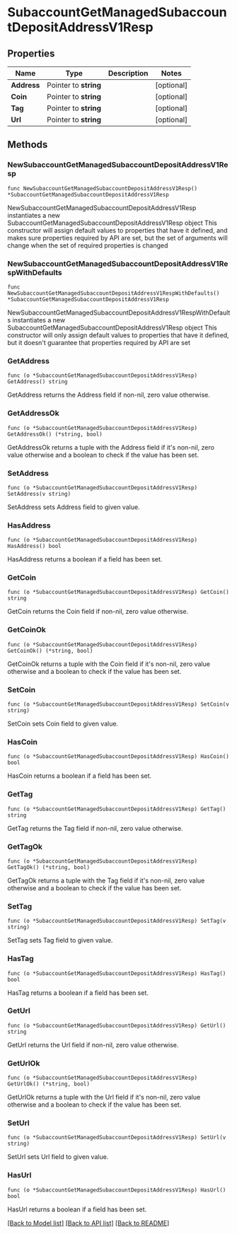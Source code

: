 # SubaccountGetManagedSubaccountDepositAddressV1Resp

## Properties

Name | Type | Description | Notes
------------ | ------------- | ------------- | -------------
**Address** | Pointer to **string** |  | [optional] 
**Coin** | Pointer to **string** |  | [optional] 
**Tag** | Pointer to **string** |  | [optional] 
**Url** | Pointer to **string** |  | [optional] 

## Methods

### NewSubaccountGetManagedSubaccountDepositAddressV1Resp

`func NewSubaccountGetManagedSubaccountDepositAddressV1Resp() *SubaccountGetManagedSubaccountDepositAddressV1Resp`

NewSubaccountGetManagedSubaccountDepositAddressV1Resp instantiates a new SubaccountGetManagedSubaccountDepositAddressV1Resp object
This constructor will assign default values to properties that have it defined,
and makes sure properties required by API are set, but the set of arguments
will change when the set of required properties is changed

### NewSubaccountGetManagedSubaccountDepositAddressV1RespWithDefaults

`func NewSubaccountGetManagedSubaccountDepositAddressV1RespWithDefaults() *SubaccountGetManagedSubaccountDepositAddressV1Resp`

NewSubaccountGetManagedSubaccountDepositAddressV1RespWithDefaults instantiates a new SubaccountGetManagedSubaccountDepositAddressV1Resp object
This constructor will only assign default values to properties that have it defined,
but it doesn't guarantee that properties required by API are set

### GetAddress

`func (o *SubaccountGetManagedSubaccountDepositAddressV1Resp) GetAddress() string`

GetAddress returns the Address field if non-nil, zero value otherwise.

### GetAddressOk

`func (o *SubaccountGetManagedSubaccountDepositAddressV1Resp) GetAddressOk() (*string, bool)`

GetAddressOk returns a tuple with the Address field if it's non-nil, zero value otherwise
and a boolean to check if the value has been set.

### SetAddress

`func (o *SubaccountGetManagedSubaccountDepositAddressV1Resp) SetAddress(v string)`

SetAddress sets Address field to given value.

### HasAddress

`func (o *SubaccountGetManagedSubaccountDepositAddressV1Resp) HasAddress() bool`

HasAddress returns a boolean if a field has been set.

### GetCoin

`func (o *SubaccountGetManagedSubaccountDepositAddressV1Resp) GetCoin() string`

GetCoin returns the Coin field if non-nil, zero value otherwise.

### GetCoinOk

`func (o *SubaccountGetManagedSubaccountDepositAddressV1Resp) GetCoinOk() (*string, bool)`

GetCoinOk returns a tuple with the Coin field if it's non-nil, zero value otherwise
and a boolean to check if the value has been set.

### SetCoin

`func (o *SubaccountGetManagedSubaccountDepositAddressV1Resp) SetCoin(v string)`

SetCoin sets Coin field to given value.

### HasCoin

`func (o *SubaccountGetManagedSubaccountDepositAddressV1Resp) HasCoin() bool`

HasCoin returns a boolean if a field has been set.

### GetTag

`func (o *SubaccountGetManagedSubaccountDepositAddressV1Resp) GetTag() string`

GetTag returns the Tag field if non-nil, zero value otherwise.

### GetTagOk

`func (o *SubaccountGetManagedSubaccountDepositAddressV1Resp) GetTagOk() (*string, bool)`

GetTagOk returns a tuple with the Tag field if it's non-nil, zero value otherwise
and a boolean to check if the value has been set.

### SetTag

`func (o *SubaccountGetManagedSubaccountDepositAddressV1Resp) SetTag(v string)`

SetTag sets Tag field to given value.

### HasTag

`func (o *SubaccountGetManagedSubaccountDepositAddressV1Resp) HasTag() bool`

HasTag returns a boolean if a field has been set.

### GetUrl

`func (o *SubaccountGetManagedSubaccountDepositAddressV1Resp) GetUrl() string`

GetUrl returns the Url field if non-nil, zero value otherwise.

### GetUrlOk

`func (o *SubaccountGetManagedSubaccountDepositAddressV1Resp) GetUrlOk() (*string, bool)`

GetUrlOk returns a tuple with the Url field if it's non-nil, zero value otherwise
and a boolean to check if the value has been set.

### SetUrl

`func (o *SubaccountGetManagedSubaccountDepositAddressV1Resp) SetUrl(v string)`

SetUrl sets Url field to given value.

### HasUrl

`func (o *SubaccountGetManagedSubaccountDepositAddressV1Resp) HasUrl() bool`

HasUrl returns a boolean if a field has been set.


[[Back to Model list]](../README.md#documentation-for-models) [[Back to API list]](../README.md#documentation-for-api-endpoints) [[Back to README]](../README.md)


